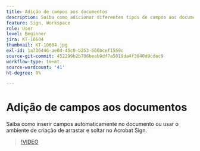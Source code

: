 ```yaml
---
title: Adição de campos aos documentos
description: Saiba como adicionar diferentes tipos de campos aos documentos
feature: Sign, Workspace
role: User
level: Beginner
jira: KT-10604
thumbnail: KT-10604.jpg
exl-id: 1a736446-ae0d-45c0-b253-666bcef1559c
source-git-commit: 452299b2b786beab9df7a5019da4f3840d9cdec9
workflow-type: tm+mt
source-wordcount: '41'
ht-degree: 0%

---
```


# Adição de campos aos documentos

Saiba como inserir campos automaticamente no documento ou usar o ambiente de criação de arrastar e soltar no Acrobat Sign.

>[!VIDEO](https://video.tv.adobe.com/v/346620?quality=12&learn=on&hidetitle=true)
